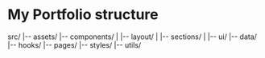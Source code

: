 # My Portfolio structure

src/
  |-- assets/
  |-- components/
  |     |-- layout/
  |     |-- sections/
  |     |-- ui/
  |-- data/
  |-- hooks/
  |-- pages/
  |-- styles/
  |-- utils/